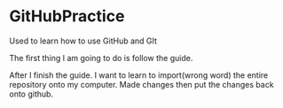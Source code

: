 # GitHubPractice
Used to learn how to use GitHub and GIt

The first thing I am going to do is follow the guide.

After I finish the guide. I want to learn to import(wrong word) the entire repository onto my computer. Made changes then put the changes back onto github.
